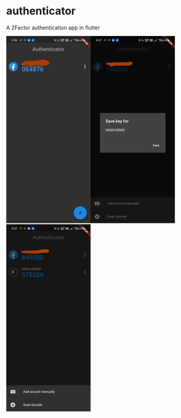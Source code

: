 # authenticator

A 2Factor authentication app in flutter

![Screenshot 1](https://github.com/aaabhilash97/mobile-authenticator/blob/master/screenshots/1.jpg)![Screenshot 2](https://github.com/aaabhilash97/mobile-authenticator/blob/master/screenshots/2.jpg)![Screenshot 3](https://github.com/aaabhilash97/mobile-authenticator/blob/master/screenshots/3.jpg)
